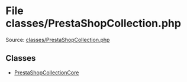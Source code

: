 File classes/PrestaShopCollection.php
=========

Source: [classes/PrestaShopCollection.php](https://github.com/PrestaShop/PrestaShop/blob/1.6.1.2/classes/PrestaShopCollection.php)


Classes
-------

* [PrestaShopCollectionCore](class.PrestaShopCollectionCore.md)

